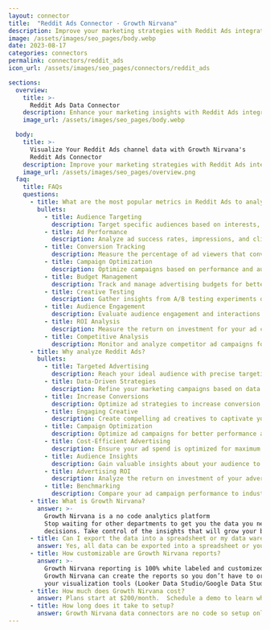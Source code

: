 ```yaml
---
layout: connector
title:  "Reddit Ads Connector - Growth Nirvana"
description: Improve your marketing strategies with Reddit Ads integration. Gain actionable insights from campaign data analysis.
image: /assets/images/seo_pages/body.webp
date: 2023-08-17
categories: connectors
permalink: connectors/reddit_ads
icon_url: /assets/images/seo_pages/connectors/reddit_ads

sections:
  overview:
    title: >-
      Reddit Ads Data Connector
    description: Enhance your marketing insights with Reddit Ads integration. Analyze campaign data and unlock valuable insights for campaign strategies and operational excellence.
    image_url: /assets/images/seo_pages/body.webp

  body:
    title: >-
      Visualize Your Reddit Ads channel data with Growth Nirvana's
      Reddit Ads Connector
    description: Improve your marketing strategies with Reddit Ads integration. Gain actionable insights from campaign data analysis.
    image_url: /assets/images/seo_pages/overview.png
  faq:
    title: FAQs
    questions:
      - title: What are the most popular metrics in Reddit Ads to analyze?
        bullets:
          - title: Audience Targeting
            description: Target specific audiences based on interests, demographics, and behavior.
          - title: Ad Performance
            description: Analyze ad success rates, impressions, and click-through rates.
          - title: Conversion Tracking
            description: Measure the percentage of ad viewers that convert into customers.
          - title: Campaign Optimization
            description: Optimize campaigns based on performance and audience engagement.
          - title: Budget Management
            description: Track and manage advertising budgets for better ROI.
          - title: Creative Testing
            description: Gather insights from A/B testing experiments on ad creatives.
          - title: Audience Engagement
            description: Evaluate audience engagement and interactions with your ads.
          - title: ROI Analysis
            description: Measure the return on investment for your ad campaigns.
          - title: Competitive Analysis
            description: Monitor and analyze competitor ad campaigns for insights and benchmarks.
      - title: Why analyze Reddit Ads?
        bullets:
          - title: Targeted Advertising
            description: Reach your ideal audience with precise targeting options.
          - title: Data-Driven Strategies
            description: Refine your marketing campaigns based on data insights.
          - title: Increase Conversions
            description: Optimize ad strategies to increase conversion rates.
          - title: Engaging Creative
            description: Create compelling ad creatives to captivate your target audience.
          - title: Campaign Optimization
            description: Optimize ad campaigns for better performance and results.
          - title: Cost-Efficient Advertising
            description: Ensure your ad spend is optimized for maximum results.
          - title: Audience Insights
            description: Gain valuable insights about your audience to improve targeting and messaging.
          - title: Advertising ROI
            description: Analyze the return on investment of your advertising efforts.
          - title: Benchmarking
            description: Compare your ad campaign performance to industry benchmarks for optimization.
      - title: What is Growth Nirvana?
        answer: >-
          Growth Nirvana is a no code analytics platform 
          Stop waiting for other departments to get you the data you need to make critical business 
          decisions. Take control of the insights that will grow your business.
      - title: Can I export the data into a spreadsheet or my data warehouse?
        answer: Yes, all data can be exported into a spreadsheet or your data warehouse (Google BigQuery, AWS, Snowflake, Azure, etc)
      - title: How customizable are Growth Nirvana reports?
        answer: >-
          Growth Nirvana reporting is 100% white labeled and customized to your specifications.
          Growth Nirvana can create the reports so you don’t have to or you can connect
          your visualization tools (Looker Data Studio/Google Data Studio, Tableau, PowerBI, etc) to Growth Nirvana.
      - title: How much does Growth Nirvana cost?
        answer: Plans start at $200/month.  Schedule a demo to learn what plan is best for you.
      - title: How long does it take to setup?
        answer: Growth Nirvana data connectors are no code so setup only requires a few clicks.
---
```

